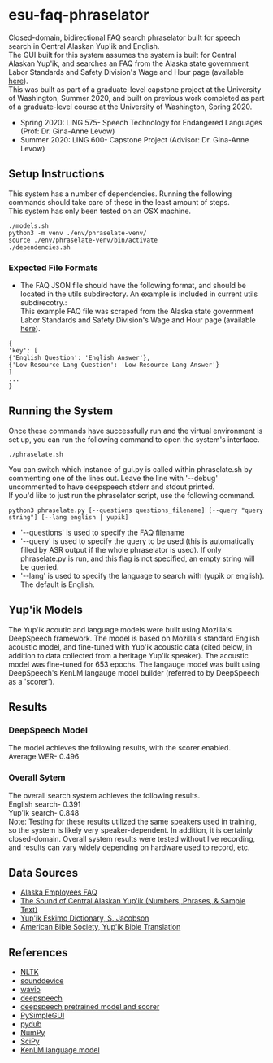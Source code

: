# esu-faq-phraselator
Closed-domain, bidirectional FAQ search phraselator built for speech search in Central Alaskan Yup'ik and English.<br>
The GUI built for this system assumes the system is built for Central Alaskan Yup'ik, and searches an FAQ from the Alaska state government Labor Standards and Safety Division's Wage and Hour page (available [here](https://labor.alaska.gov/lss/whfaq.htm)).<br>
This was built as part of a graduate-level capstone project at the University of Washington, Summer 2020, and built on previous work completed as part of a graduate-level course at the University of Washington, Spring 2020.
- Spring 2020: LING 575- Speech Technology for Endangered Languages (Prof: Dr. Gina-Anne Levow)
- Summer 2020: LING 600- Capstone Project (Advisor: Dr. Gina-Anne Levow)

## Setup Instructions
This system has a number of dependencies. Running the following commands should take care of these in the least amount of steps.<br>
This system has only been tested on an OSX machine.
```
./models.sh
python3 -m venv ./env/phraselate-venv/
source ./env/phraselate-venv/bin/activate
./dependencies.sh
```

### Expected File Formats
- The FAQ JSON file should have the following format, and should be located in the utils subdirectory. An example is included in current utils subdirecotry.:<br>
This example FAQ file was scraped from the Alaska state government Labor Standards and Safety Division's Wage and Hour page (available [here](https://labor.alaska.gov/lss/whfaq.htm)).
```
{
'key': [
{'English Question': 'English Answer'},
{'Low-Resource Lang Question': 'Low-Resource Lang Answer'}
]
...
}
```

## Running the System
Once these commands have successfully run and the virtual environment is set up, you can run the following command to open the system's interface.<br>
```
./phraselate.sh
```
You can switch which instance of gui.py is called within phraselate.sh by commenting one of the lines out. Leave the line with '--debug' uncommented to have deepspeech stderr and stdout printed.<br>
If you'd like to just run the phraselator script, use the following command.<br>
```
python3 phraselate.py [--questions questions_filename] [--query "query string"] [--lang english | yupik]
```
- '--questions' is used to specify the FAQ filename
- '--query' is used to specify the query to be used (this is automatically filled by ASR output if the whole phraselator is used). If only phraselate.py is run, and this flag is not specified, an empty string will be queried.
- '--lang' is used to specify the language to search with (yupik or english). The default is English.

## Yup'ik Models
The Yup'ik acoutic and language models were built using Mozilla's DeepSpeech framework. The model is based on Mozilla's standard English acoustic model, and fine-tuned with Yup'ik acoustic data (cited below, in addition to data collected from a heritage Yup'ik speaker). The acoustic model was fine-tuned for 653 epochs. The langauge model was built using DeepSpeech's KenLM langauge model builder (referred to by DeepSpeech as a 'scorer').

## Results

### DeepSpeech Model
The model achieves the following results, with the scorer enabled.<br>
Average WER- 0.496

### Overall Sytem
The overall search system achieves the following results.<br>
English search- 0.391<br>
Yup'ik search- 0.848<br>
Note: Testing for these results utilized the same speakers used in training, so the system is likely very speaker-dependent. In addition, it is certainly closed-domain. Overall system results were tested without live recording, and results can vary widely depending on hardware used to record, etc.

## Data Sources
- [Alaska Employees FAQ](https://labor.alaska.gov/lss/whfaq.htm)
- [The Sound of Central Alaskan Yup'ik (Numbers, Phrases, & Sample Text)](https://www.youtube.com/watch?v=ugkchkfp6dQ)
- [Yup'ik Eskimo Dictionary, S. Jacobson](https://www.uaf.edu/danl/project-updates/steven-jacobson/)
- [American Bible Society, Yup'ik Bible Translation](https://www.americanbible.org/)

## References
- [NLTK](https://www.nltk.org/)
- [sounddevice](https://python-sounddevice.readthedocs.io/en/0.3.15/index.html)
- [wavio](https://pypi.org/project/wavio/)
- [deepspeech](https://deepspeech.readthedocs.io/en/v0.7.3/index.html)
- [deepspeech pretrained model and scorer](https://deepspeech.readthedocs.io/en/v0.7.3/USING.html)
- [PySimpleGUI](https://github.com/PySimpleGUI/PySimpleGUI)
- [pydub](https://github.com/jiaaro/pydub/blob/master/API.markdown)
- [NumPy](https://numpy.org/)
- [SciPy](https://docs.scipy.org/doc/scipy/reference/)
- [KenLM language model](https://github.com/kpu/kenlm)
